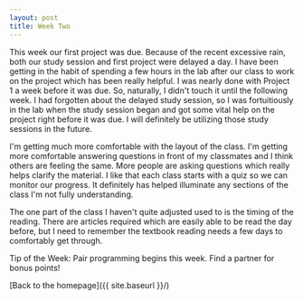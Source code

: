 ```yaml
---
layout: post
title: Week Two
---
```


This week our first project was due. Because of the recent excessive rain, both our study session and first project were delayed a day. I have been getting in the habit of spending a few hours in the lab after our class to work on the project which has been really helpful. I was nearly done with Project 1 a week before it was due. So, naturally, I didn't touch it until the following week. I had forgotten about the delayed study session, so I was fortuitiously in the lab when the study session began and got some vital help on the project right before it was due. I will definitely be utilizing those study sessions in the future. 

I'm getting much more comfortable with the layout of the class. I'm getting more comfortable answering questions in front of my classmates and I think others are feeling the same. More people are asking questions which really helps clarify the material. I like that each class starts with a quiz so we can monitor our progress. It definitely has helped illuminate any sections of the class I'm not fully understanding. 

The one part of the class I haven't quite adjusted used to is the timing of the reading. There are articles required which are easily able to be read the day before, but I need to remember the textbook reading needs a few days to comfortably get through.

Tip of the Week: Pair programming begins this week. Find a partner for bonus points!

[Back to the homepage]({{ site.baseurl }}/)
